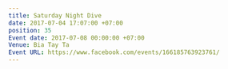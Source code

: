 ```yaml
---
title: Saturday Night Dive
date: 2017-07-04 17:07:00 +07:00
position: 35
Event date: 2017-07-08 00:00:00 +07:00
Venue: Bia Tay Ta
Event URL: https://www.facebook.com/events/166185763923761/
---
```


